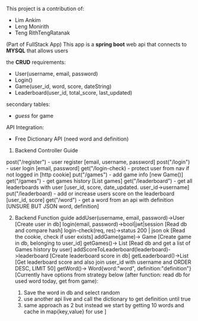 This project is a contribution of:
- Lim Ankim
- Leng Monirith
- Teng RithTengRatanak


(Part of FullStack App)
This app is a __spring boot__ web api that connects to __MYSQL__ that allows users
 
the __CRUD__ requirements:
- User(username, email, password)
- Login()
- Game(user_id, word, score, dateString)
- Leaderboard(user_id, total_score, last_updated)

secondary tables:
- _guess_ for game


API Integration:
- Free Dictionary API (need word and definition)

1. Backend Controller Guide

post("/register") - user register
[email, username, password]
post("/login") - user login
[email, password]
get("/login-check) - protect user from nav if not logged in
[http cookie]
put("/games") - add game info
[new Game()]
get("/games") - get games history
[List<Game> games]
get("/leaderboard") - get all leaderboards with user
[user_id, score, date_updated. user_id->username]
put("/leaderboard) - add or increase users score on the leaderboard
[user_id, score]
get("/word") - get a word from an api with definition
[UNSURE BUT JSON word, definition]

2. Backend Function guide
addUser(username, email, password)->User
[Create user in db]
login(email, password)->bool|jwt|session
[Read db and compare hash]
login-check(req, res)->status 200 | json ok
[Read the cookie, check if user exists]
addGame(game)-> Game
[Create game in db, belonging to user_id]
getGames()-> List<Games>
[Read db and get a list of Games history by user]
addScoreToLeaderboard(leaderboard)->leaderboard
[Create leaderboard score in db]
getLeaderboard()->List<Leaderboard>
[Get leaderboard score and also join user_id with username and ORDER DESC, LIMIT 50]
getWord()-> Word{word:"word", definition:"definition"}
[Currently have options from strategy below (after function: read db for used word today, get from game):
   1. Save the word in db and select random
   2. use another api live and call the dictionary to get definition until true
   3. same approach as 2 but instead we start by getting 10 words and cache in map{key,value} for use
]



